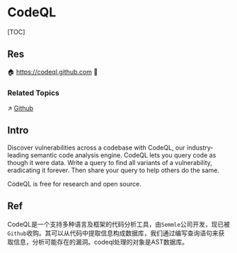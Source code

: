 # CodeQL

[TOC]



## Res
🏠 https://codeql.github.com
🚧 


### Related Topics
↗ [Github](../../../../../Software%20Engineering/CASE%20(Computer-Aided%20Software%20Engineering)%20Tools/Upper%20CASE%20Tools/🐙%20VCM%20(Version%20Control%20Management)/Git/👩🏼‍🍳%20Git%20Services%20Providers/Github.md)



## Intro
Discover vulnerabilities across a codebase with CodeQL, our industry-leading semantic code analysis engine. CodeQL lets you query code as though it were data. Write a query to find all variants of a vulnerability, eradicating it forever. Then share your query to help others do the same.

CodeQL is free for research and open source.



## Ref
[codeql - javaweb security | p4d0rn]: https://p4d0rn.gitbook.io/java/code-inspector/codeql/tutorial/intro
CodeQL是一个支持多种语言及框架的代码分析工具，由`Semmle`公司开发，现已被`Github`收购。其可以从代码中提取信息构成数据库，我们通过编写查询语句来获取信息，分析可能存在的漏洞。codeql处理的对象是AST数据库。

